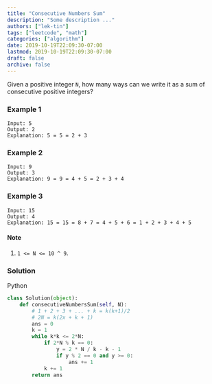 ```yaml
---
title: "Consecutive Numbers Sum"
description: "Some description ..."
authors: ["lek-tin"]
tags: ["leetcode", "math"]
categories: ["algorithm"]
date: 2019-10-19T22:09:30-07:00
lastmod: 2019-10-19T22:09:30-07:00
draft: false
archive: false
---
```

Given a positive integer `N`, how many ways can we write it as a sum of consecutive positive integers?

### Example 1
```
Input: 5
Output: 2
Explanation: 5 = 5 = 2 + 3
```
### Example 2
```
Input: 9
Output: 3
Explanation: 9 = 9 = 4 + 5 = 2 + 3 + 4
```
### Example 3
```
Input: 15
Output: 4
Explanation: 15 = 15 = 8 + 7 = 4 + 5 + 6 = 1 + 2 + 3 + 4 + 5
```
#### Note
1. `1 <= N <= 10 ^ 9`.

### Solution
Python
```python
class Solution(object):
    def consecutiveNumbersSum(self, N):
        # 1 + 2 + 3 + ... + k = k(k+1)/2
        # 2N = k(2x + k + 1)
        ans = 0
        k = 1
        while k*k <= 2*N:
            if 2*N % k == 0:
                y = 2 * N / k - k - 1
                if y % 2 == 0 and y >= 0:
                    ans += 1
            k += 1
        return ans
```